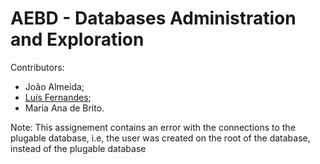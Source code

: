 # AEBD - Databases Administration and Exploration

Contributors:

  * João Almeida;
  * [Luís Fernandes](https://github.com/SkyBad20);
  * Maria Ana de Brito.
  
  
  Note:
  This assignement contains an error with the connections to the plugable database, i.e, the user was created on the root of the database, instead of the plugable database
